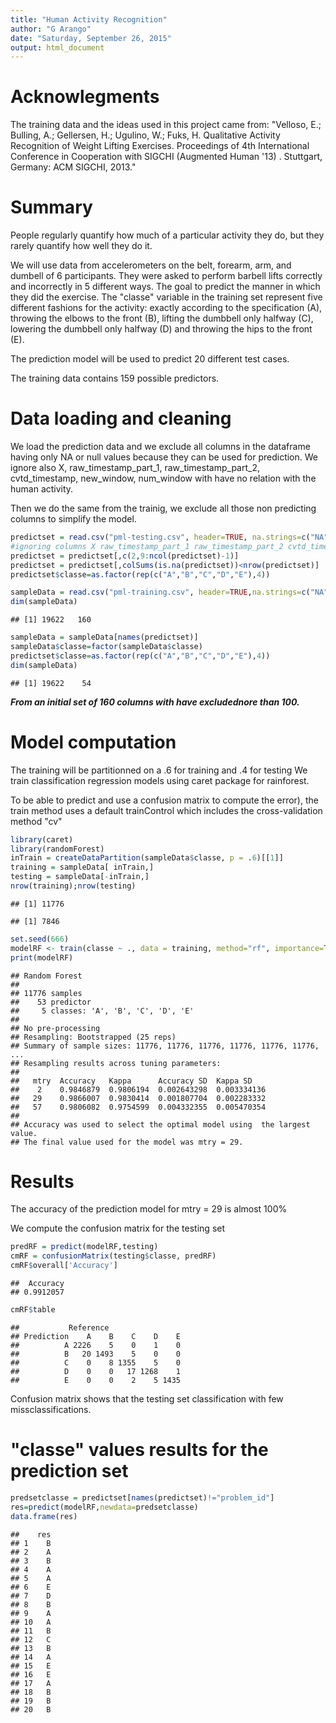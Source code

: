 ```yaml
---
title: "Human Activity Recognition"
author: "G Arango"
date: "Saturday, September 26, 2015"
output: html_document
---
```

# Acknowlegments

The training data and the ideas used in this project came from:
"Velloso, E.; Bulling, A.; Gellersen, H.; Ugulino, W.; Fuks, H. Qualitative Activity Recognition of Weight Lifting Exercises. Proceedings of 4th International Conference in Cooperation with SIGCHI (Augmented Human '13) . Stuttgart, Germany: ACM SIGCHI, 2013."

# Summary

People regularly quantify how much of a particular activity they do, but they rarely quantify how well they do it. 

We will use data from accelerometers on the belt, forearm, arm, and dumbell of 6 participants. 
They were asked to perform barbell lifts correctly and incorrectly in 5 different ways. 
The goal to predict the manner in which they did the exercise. The "classe" variable in the training set represent five different fashions for the activity: exactly according to the specification (A), throwing the elbows to the front (B), lifting the dumbbell only halfway (C), 
lowering the dumbbell only halfway (D) and throwing the hips to the front (E).

The prediction model will be used to predict 20 different test cases. 

The training data contains 159 possible predictors.


# Data loading and cleaning

We load the prediction data and we exclude all columns in the dataframe having only NA or null values because they can be used for prediction. We ignore also X, raw_timestamp_part_1, raw_timestamp_part_2, cvtd_timestamp, new_window, num_window with have no relation with the human activity.

Then we do the same from the trainig, we exclude all those non predicting columns to simplify the model.


```r
predictset = read.csv("pml-testing.csv", header=TRUE, na.strings=c("NA",""))
#ignoring columns X raw_timestamp_part_1 raw_timestamp_part_2 cvtd_timestamp new_window num_window
predictset = predictset[,c(2,9:ncol(predictset)-1)]
predictset = predictset[,colSums(is.na(predictset))<nrow(predictset)]
predictset$classe=as.factor(rep(c("A","B","C","D","E"),4))

sampleData = read.csv("pml-training.csv", header=TRUE,na.strings=c("NA",""))
dim(sampleData)
```

```
## [1] 19622   160
```

```r
sampleData = sampleData[names(predictset)]
sampleData$classe=factor(sampleData$classe)
predictset$classe=as.factor(rep(c("A","B","C","D","E"),4))
dim(sampleData)
```

```
## [1] 19622    54
```

***From an initial set of 160 columns with have excludednore than 100.***

# Model computation 

The training will be partitionned on a .6 for training and .4 for testing
We train classification regression models using caret package for rainforest. 

To be able to predict and use a confusion matrix to compute the error), the train method uses a default trainControl which includes the cross-validation method "cv"


```r
library(caret)
library(randomForest)
inTrain = createDataPartition(sampleData$classe, p = .6)[[1]]
training = sampleData[ inTrain,]
testing = sampleData[-inTrain,]
nrow(training);nrow(testing)
```

```
## [1] 11776
```

```
## [1] 7846
```

```r
set.seed(666)
modelRF <- train(classe ~ ., data = training, method="rf", importance=T)
print(modelRF)
```

```
## Random Forest 
## 
## 11776 samples
##    53 predictor
##     5 classes: 'A', 'B', 'C', 'D', 'E' 
## 
## No pre-processing
## Resampling: Bootstrapped (25 reps) 
## Summary of sample sizes: 11776, 11776, 11776, 11776, 11776, 11776, ... 
## Resampling results across tuning parameters:
## 
##   mtry  Accuracy   Kappa      Accuracy SD  Kappa SD   
##    2    0.9846879  0.9806194  0.002643298  0.003334136
##   29    0.9866007  0.9830414  0.001807704  0.002283332
##   57    0.9806082  0.9754599  0.004332355  0.005470354
## 
## Accuracy was used to select the optimal model using  the largest value.
## The final value used for the model was mtry = 29.
```

# Results

The accuracy of the prediction model for mtry = 29 is almost 100%

We compute the confusion matrix for the testing set


```r
predRF = predict(modelRF,testing)
cmRF = confusionMatrix(testing$classe, predRF)
cmRF$overall['Accuracy']
```

```
##  Accuracy 
## 0.9912057
```

```r
cmRF$table
```

```
##           Reference
## Prediction    A    B    C    D    E
##          A 2226    5    0    1    0
##          B   20 1493    5    0    0
##          C    0    8 1355    5    0
##          D    0    0   17 1268    1
##          E    0    0    2    5 1435
```

Confusion matrix shows that the testing set classification with few missclassifications.

# "classe" values results for the prediction set


```r
predsetclasse = predictset[names(predictset)!="problem_id"]
res=predict(modelRF,newdata=predsetclasse)
data.frame(res)
```

```
##    res
## 1    B
## 2    A
## 3    B
## 4    A
## 5    A
## 6    E
## 7    D
## 8    B
## 9    A
## 10   A
## 11   B
## 12   C
## 13   B
## 14   A
## 15   E
## 16   E
## 17   A
## 18   B
## 19   B
## 20   B
```
